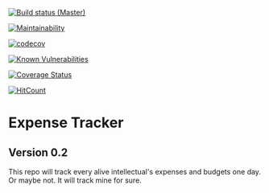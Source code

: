 [![Build status (Master)](https://ci.appveyor.com/api/projects/status/brlasjaa4a8q5e42?svg=true&branch=master)](https://ci.appveyor.com/project/chakian/expense-tracker-web-ui/branch/master)

[![Maintainability](https://api.codeclimate.com/v1/badges/b8397f345904e943f1fa/maintainability)](https://codeclimate.com/github/chakian/expense-tracker-web-ui/maintainability)

[![codecov](https://codecov.io/gh/chakian/expense-tracker-web-ui/branch/master/graph/badge.svg)](https://codecov.io/gh/chakian/expense-tracker-web-ui)

[![Known Vulnerabilities](https://snyk.io/test/github/chakian/expense-tracker-web-ui/badge.svg)](https://snyk.io/test/github/chakian/expense-tracker-web-ui)

[![Coverage Status](https://coveralls.io/repos/github/chakian/expense-tracker-web-ui/badge.svg?branch=master)](https://coveralls.io/github/chakian/expense-tracker-web-ui?branch=master)

[![HitCount](http://hits.dwyl.io/chakian/expense-tracker-web-ui.svg)](http://hits.dwyl.io/chakian/expense-tracker-web-ui)

# Expense Tracker

## Version 0.2

This repo will track every alive intellectual's expenses and budgets one day. Or maybe not. It will track mine for sure.
